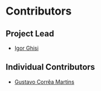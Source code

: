 # Contributors

## Project Lead

* [Igor Ghisi](https://github.com/igortg)

## Individual Contributors

* [Gustavo Corrêa Martins](https://github.com/gcmartins)
